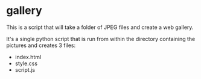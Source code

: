 # gallery
This is a script that will take a folder of JPEG files and create a web gallery. 

It's a single python script that is run from within the directory containing the pictures and creates 3 files:
  
  * index.html
  * style.css
  * script.js
